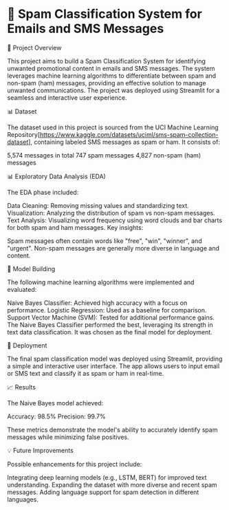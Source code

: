 # 📧 Spam Classification System for Emails and SMS Messages


🎯 Project Overview

This project aims to build a Spam Classification System for identifying unwanted promotional content in emails and SMS messages. The system leverages machine learning algorithms to differentiate between spam and non-spam (ham) messages, providing an effective solution to manage unwanted communications.
The project was deployed using Streamlit for a seamless and interactive user experience.

📊 Dataset

The dataset used in this project is sourced from the UCI Machine Learning Repository[https://www.kaggle.com/datasets/uciml/sms-spam-collection-dataset], containing labeled SMS messages as spam or ham. It consists of:

5,574 messages in total
747 spam messages
4,827 non-spam (ham) messages

📊 Exploratory Data Analysis (EDA)

The EDA phase included:

Data Cleaning: Removing missing values and standardizing text.
Visualization: Analyzing the distribution of spam vs non-spam messages.
Text Analysis: Visualizing word frequency using word clouds and bar charts for both spam and ham messages.
Key insights:

Spam messages often contain words like "free", "win", "winner", and "urgent".
Non-spam messages are generally more diverse in language and content.

🤖 Model Building

The following machine learning algorithms were implemented and evaluated:

Naive Bayes Classifier: Achieved high accuracy with a focus on performance.
Logistic Regression: Used as a baseline for comparison.
Support Vector Machine (SVM): Tested for additional performance gains.
The Naive Bayes Classifier performed the best, leveraging its strength in text data classification. It was chosen as the final model for deployment.

🚀 Deployment

The final spam classification model was deployed using Streamlit, providing a simple and interactive user interface. The app allows users to input email or SMS text and classify it as spam or ham in real-time.

📈 Results

The Naive Bayes model achieved:

Accuracy: 98.5%
Precision: 99.7%

These metrics demonstrate the model's ability to accurately identify spam messages while minimizing false positives.

💡 Future Improvements

Possible enhancements for this project include:

Integrating deep learning models (e.g., LSTM, BERT) for improved text understanding.
Expanding the dataset with more diverse and recent spam messages.
Adding language support for spam detection in different languages.
